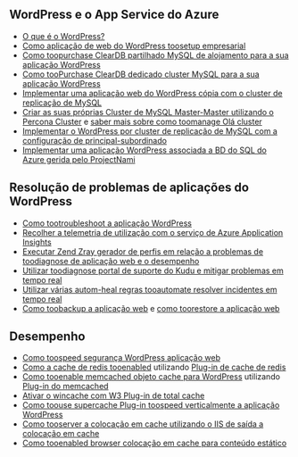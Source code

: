 ## <a name="wordpress-and-azure-app-service"></a>WordPress e o App Service do Azure
* [O que é o WordPress?](https://wordpress.org/)
* [Como aplicação de web do WordPress toosetup empresarial](../articles/app-service-web/web-sites-php-enterprise-wordpress.md)
* [Como toopurchase ClearDB partilhado MySQL de alojamento para a sua aplicação WordPress](http://blog.syntaxc4.net/post/2012/12/03/provisioning-a-mysql-database-from-the-windows-azure-store.aspx)
* [Como tooPurchase ClearDB dedicado cluster MySQL para a sua aplicação WordPress](https://azure.microsoft.com/blog/announcing-new-mysql-premium-tiers-from-cleardb/)
* [Implementar uma aplicação web do WordPress cópia com o cluster de replicação de MySQL](/documentation/templates/wordpress-mysql-replication/)
* [Criar as suas próprias Cluster de MySQL Master-Master utilizando o Percona Cluster](/documentation/templates/mysql-ha-pxc/) e [saber mais sobre como toomanage Olá cluster](https://github.com/fanjeffrey/axiom.articles/tree/master/pxc)
* [Implementar o WordPress por cluster de replicação de MySQL com a configuração de principal-subordinado](/documentation/templates/mysql-replication/)
* [Implementar uma aplicação WordPress associada a BD do SQL do Azure gerida pelo ProjectNami](https://azuremarketplace.microsoft.com/en-us/marketplace/apps/ProjectNami.ProjectNami?tab=Overview)

## <a name="troubleshooting-wordpress-application"></a>Resolução de problemas de aplicações do WordPress
* [Como tootroubleshoot a aplicação WordPress](https://sunithamk.wordpress.com/2014/09/04/wordpress-troubleshooting-techniques-on-azure-websites/)
* [Recolher a telemetria de utilização com o serviço de Azure Application Insights](https://azure.microsoft.com/blog/usage-analytics-for-wordpress-with-azure-app-insights/)
* [Executar Zend Zray gerador de perfis em relação a problemas de toodiagnose de aplicação web e o desempenho](https://sunithamk.wordpress.com/2015/08/04/profiling-php-application-on-azure-web-apps/)
* [Utilizar toodiagnose portal de suporte do Kudu e mitigar problemas em tempo real](https://sunithamk.wordpress.com/2015/11/04/diagnose-and-mitigate-issues-with-azure-web-apps-support-portal/)
* [Utilizar várias autom-heal regras tooautomate resolver incidentes em tempo real](http://microsoftazurewebsitescheatsheet.info/#auto-heal)
* [Como toobackup a aplicação web](../articles/app-service-web/web-sites-backup.md) e [como toorestore a aplicação web](../articles/app-service-web/web-sites-restore.md)

## <a name="performance"></a>Desempenho
* [Como toospeed segurança WordPress aplicação web](https://sunithamk.wordpress.com/2014/08/01/10-ways-to-speed-up-your-wordpress-site-on-azure-websites/)
* [Como a cache de redis tooenabled](../articles/redis-cache/cache-dotnet-how-to-use-azure-redis-cache.md) utilizando [Plug-in de cache de redis](https://wordpress.org/plugins/wp-redis/)
* [Como tooenable memcached objeto cache para WordPress](../articles/app-service-web/web-sites-connect-to-redis-using-memcache-protocol.md) utilizando [Plug-in do memcached](https://wordpress.org/plugins/memcached/)
* [Ativar o wincache com W3 Plug-in de total cache](https://wordpress.org/plugins/w3-total-cache/)
* [Como toouse supercache Plug-in toospeed verticalmente a aplicação WordPress](http://ruslany.net/2008/12/speed-up-wordpress-on-iis-70/)
* [Como tooserver a colocação em cache utilizando o IIS de saída a colocação em cache](http://blogs.msdn.com/b/brian_swan/archive/2011/06/08/performance-tuning-php-apps-on-windows-iis-with-output-caching.aspx)
* [Como tooenabled browser colocação em cache para conteúdo estático](http://www.iis.net/configreference/system.webserver/staticcontent)

